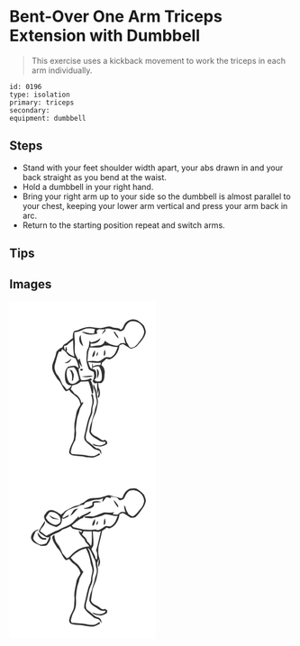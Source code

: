 # Bent-Over One Arm Triceps Extension with Dumbbell
> This exercise uses a kickback movement to work the triceps in each arm individually.

``` 
id: 0196 
type: isolation 
primary: triceps 
secondary:  
equipment: dumbbell 
``` 

## Steps

 - Stand with your feet shoulder width apart, your abs drawn in and your back straight as you bend at the waist.
 - Hold a dumbbell in your right hand.
 - Bring your right arm up to your side so the dumbbell is almost parallel to your chest, keeping your lower arm vertical and press your arm back in arc.
 - Return to the starting position repeat and switch arms.

## Tips


## Images

<svg width="260" height="300" viewBox="0 0 195 225" xmlns="http://www.w3.org/2000/svg">
  <g fill="#FFF">
    <path d="M0 0h195v225H0V0m154.51 29.47c-2.61 2.64-2.39 7.41-6.18 8.88-3.35-3.2-8.25-1.57-12.15-3.48-5.36-2.46-10.58 2.07-16.03 1.54-3.71-.38-7.43-.63-11.1-1.32-6.24-.92-12.28 1.5-17.93 3.86-1.85.93-4.72.35-5.67 2.54-1.23 2.58-.96 5.53-1.12 8.31-3.02 1.7-5.64 3.97-8.06 6.42-2.58 1.17-5.16 2.64-5.7 5.7-3.05 1.08-5.52 3.32-7.83 5.49-.92 3.16-1.39 6.45-2.64 9.52-1.21 4-3.57 7.83-3.17 12.15.23 5.76 4.12 10.41 6.9 15.17 5.26 4.23 6.31 11.41 11.12 16.04 1.73.32 3.18-1.04 4.76-1.51 2.58 5.22 8.43 7.11 11.85 11.6 1.78 2.11 2.23 4.93 3 7.5-1.75 4.01-4.9 7.48-5.49 11.95-.62 5.43-2.62 10.66-2.59 16.17-.14 3.33.52 6.65.01 9.96-.4 3.86.01 7.96-1.91 11.49-2.34 4.69-4.81 9.52-5.2 14.85 1.12 1.12 1.93 2.83 3.62 3.17 6.32 1.63 13.03.71 19.26 2.87 3.23.04 6.44.7 9.67.4 3-.82 5.7-2.45 8.57-3.63l-.56-2.44c-2.21 1.46-4.41 3.09-6.97 3.88-3.51.39-7.11.16-10.52-.75-6.45-1.17-13.03-1.21-19.54-1.78-.43-.95-.86-1.9-1.3-2.84.51-2.18 1-4.36 1.63-6.5 1.29-3.01 2.43-6.13 4.35-8.81.39-3.97 1.64-7.91 1.04-11.93-.66-5 .66-9.91 1.07-14.86.25-4.65 2.75-8.72 3.63-13.24.85-4.06 4.39-6.88 5.11-10.98-.87.41-1.74.83-2.6 1.25-.86-5.28-4.25-10.21-9.17-12.44-1.35-2.26-3.12-4.2-5.02-6 .77-1.62 1.37-3.31 1.89-5.03 4.2-.58 8.33-2.09 11.49-4.99 3.4.12 6.79-.08 10.18-.34 2.22 5.09 3.33 10.51 4.58 15.88.74 1.95 2.2-1.14 1.69-1.82.93-5.51-1.01-10.66-3.44-15.47l2.07-.56c-.48-.55-1.45-1.63-1.93-2.18-3.7 2.17-7.9 2.83-12.15 2.54-1.57-1.06-1.45-3.22-2.05-4.85-1.12-3.2-1.41-6.61-2.01-9.93.73-.6 1.45-1.2 2.19-1.81-.44-2.22-.89-4.44-1.29-6.67 1.13 2 2.1 4.14 3.82 5.73-.87-3.94-2.23-7.75-3.41-11.6-.37.67-1.1 2.03-1.47 2.71-1.44-3.44-3.63-6.57-4.65-10.17-.39-3.37-.24-6.77-.07-10.15.47-5.71-1.03-11.37-.53-17.09 6.98.19 12.4-5.74 19.4-5.11 2.64.12 5.58-.05 7.91 1.36-.19.56-.58 1.66-.78 2.21-.07.78-.2 2.34-.26 3.12-5.87.75-11.2-2.15-16.95-2.43 6.06 4.33 14.43 4.91 21.33 2.42-.61-1.52-1.9-3.28-.01-4.48 2.42-2.21 6.09-.13 8.97-1.36.44.57.88 1.15 1.31 1.73l-1.12-.38c-1.25 1.93-2.45 3.89-3.55 5.91 2-1.56 3.72-3.42 5.41-5.29-.2-.57-.61-1.72-.82-2.29 2.72-.37 5.52-.76 8.15.32 3.13 1.24 6.69.48 9.7 2.09 2.94 2.02 6.96-.08 8.18-3.13 1.91-4.39 5.18-9.88 10.74-9.34 8.03-.58 15.28 6.95 15.29 14.78-.7 3.88-2.38 7.56-5.08 10.45-3.16 3.85-5.99 9.1-11.35 9.97-3.5.9-4.35-3.38-5.85-5.56-2.23-2.85-1.79-6.93-4.42-9.5.05 3.3.74 6.55 1.88 9.64-2.02-1.24-4.3-.84-6.48-.32-1.94 1.21-3.52 3.89-6.17 3.18-5.46-.7-10.91-3.07-15.03-6.73-.36 3.77-4.3 6.5-7.95 6.36-3.66-.09-7.16 1.32-10.82 1.17.22-1.15-.99-3.66.82-3.81 5.12.82 10.95-1.66 12.14-7.1-3.26 3.24-7.75 4.85-12.19 5.62-.31-.16-.94-.47-1.25-.62l-.8-2.09c-1.01 3.63-.36 7.66-2.38 10.97-2.21 3.8-1.36 8.32-1.91 12.49-.65 4.71 1.08 9.31 2.56 13.69 1.05 3.18 4.71 3.28 7.01 4.99 1.17 4.23.87 8.58-1.59 12.3.93.96 1.85 1.93 2.77 2.9.83-.17 2.47-.52 3.29-.69.53 4.92-.47 9.89.34 14.77.69-1.91 1.23-3.88 1.75-5.84-.19 3.34.56 6.92-1.35 9.92.42.2 1.26.61 1.68.81 2.09-4.48 1.86-9.48-.34-13.87-.2-1.84-.38-3.68-.59-5.52 1.83-.05 4.02.55 5.4-1.05 3.08-2.91 2.83-7.59 3.18-11.49.7-4.25-.78-8.98-4.38-11.52.39-1.15.78-2.3 1.17-3.44 2.13-1.39 3.79-3.33 5.61-5.08 1.34.35 2.67.7 4.01 1.07 7.41-2.25 12.03-9.77 13.13-17.12-.23-2.9 3.17-2.57 5.04-3.46 3.56 2.04 6.99 4.31 10.45 6.5 3.03-1.24 6.56-1.87 8.74-4.54 4.61-5.46 10.39-10.77 11.16-18.31a28.56 28.56 0 0 0-2.37-7.6c-1.58-2.41-4.03-4.05-6.29-5.77-5.08-4.83-14.22-3.77-18.49 1.7M138.5 40.68c1.65 3.49 3.71 6.84 6.57 9.48.13-3.37-2.95-5.45-4.27-8.29-.57-.3-1.72-.89-2.3-1.19m-40.14 19.8c-1.8-4.84-3.74-9.78-3.3-15.06-4.11 4.6-1.72 12.13 3.3 15.06m-4.02 30.69c-1.16 2.17 3.25 2.43 3.47.48-.24-1.54-2.61-1.38-3.47-.48m2.03 9.91c2.57.51 5.21.84 7.83.48 2.27-.27 4.92.12 6.6-1.8-4.83-.03-9.69.46-14.43 1.32m15.42 10.2c-.78 4.96 3.05 8.91 2.9 13.75.17 3.72 2.25 7.17 1.66 10.95-.16 3-1.86 5.6-2.38 8.52-.8 5.78-3.38 11.12-4.49 16.84-1.91 3.97-2.58 8.28-3.16 12.61 1.34 6.39 7.92 8.54 12.66 11.9 2.46 1.91 5.66 2.16 8.64 1.82.04.79.06 1.59.06 2.39-2.45.96-4.79 2.9-7.58 2.41-3.39-.2-6.69-1-9.86-2.23 2.27 3.72 7.17 2.99 10.83 3.91 3.06-.36 6.07-1.61 8.67-3.26 1.55-2.7-.52-4.78-2.89-5.74-2.21 2.03-4.65-.1-6.45-1.52-3.95-3.32-10.37-4.01-11.9-9.68.57-3.85 1.2-7.69 1.7-11.55.66-6.46 4.88-11.85 5.96-18.2.64-3.41 1.58-6.78 1.66-10.27-1.07-7.72-1.58-15.92-6.03-22.65m-2.98 13.27c1.32 4.91 2.61 10.23.93 15.24-1.41 3.83-.45 8.13-2.36 11.83-4.06 8.71-4.92 18.4-7.54 27.56-.68 2.96-.31 5.84 1.82 8.1 2.89 3.19 6.45 5.63 9.57 8.58 2.36 2.39 5.94 2.47 8.83 3.94.75 1.67 1.5 3.35 2.41 4.95-.04-1.28-.12-2.56-.36-3.81 0-2.3-2.43-3.11-3.89-4.39-.61-.02-1.81-.07-2.41-.09-4.39-3.34-8.5-7.03-12.94-10.31-.4-1-.8-1.99-1.21-2.98-.37-4.59 1.49-8.87 2.4-13.28 1.12-6.1 2.56-12.22 5.32-17.8 1.35-2.85 1.01-6.04 1.15-9.09.62-3.6 2.36-7.1 1.86-10.84-.4-2.47-1.07-4.91-1.16-7.42-.81-.06-1.61-.12-2.42-.19z"/>
    <path d="M77.31 58.49c2.21-2.31 4.65-4.38 7.41-6.02.42 7.28-.1 14.68 1.85 21.79-3.63-1.41-7.2-3.1-9.62-6.27-1.61-.6-.45-2.03-.17-3-.66-1.1-.32-3.36-1.59-3.74-.75 1.53-.19 3.4-1.14 4.9-.89-1.8-1.33-3.72-1.32-5.75 1.41-1.1 3.43-.36 4.58-1.91zM126.28 59.54c2.24.13 4.49.08 6.74.17 3.61 1.08 7.29 2.2 11.12 1.77-1.77 4.69-3.25 10-7.78 12.82-2.52 2.6-6.13-.34-8.99 1.19-3.53 1.56-6.11 5.43-10.34 5.11-4.36-.67-8.79-.72-13.15.02.78-6.18.25-12.77 3.08-18.49 6.51-.25 13.62 1.51 19.32-2.59m-.33 14.16c2.75-2.3 1.82-5.88 1.15-8.89-1.22 2.78-1.85 5.89-1.15 8.89m-15.42 1.27c3.56-1.4 3.38-6.01 3.44-9.22-2.09 2.61-3.9 5.74-3.44 9.22m5.3-1.22c1.94-1.34 2.17-3.63 1.91-5.78-1.26 1.68-2.09 3.62-1.91 5.78z"/>
    <path d="M70.21 64.25c1.36 1.15 2.87 2.1 4.25 3.22 1.89 2.13 3.21 4.99 5.95 6.2 2.56 1.08 5.19 2 7.72 3.15 1.97 4.07 3.59 8.37 4.1 12.9-1.74-1.09-3.3-2.55-5.27-3.21-2.87.08-5.74.55-8.53 1.16-4.38 3.28-4.82 9.26-4.56 14.31.35 3.14.59 6.82 3.28 8.95 1.44 1.53 3.67 1.45 5.58 1.79-1.75 2.3-3.47 4.88-6.48 5.58-1.61-2.47-3.6-4.63-5.61-6.77-2.26-4.87-3.98-10.19-7.92-14.03-1.9-3.8-3.48-8.1-2.22-12.37 1.69-5.78 2.75-11.79 5.22-17.31l3.09-.28c.48-1.09.95-2.19 1.4-3.29m3.09 18.29c4.07 1.6 8.28-1.8 9.14-5.72-2.51 2.71-5.45 4.93-9.14 5.72zM104.88 81.76c5.62.37 11.3 1.59 16.91.46-.27 1.14-.53 2.28-.78 3.42-3.39-.4-6.85-.1-9.71 1.91a46.67 46.67 0 0 0-.59-4.43c-1.01 2.25.2 5.31-1.41 7.55-2.72-2.29-3.28-5.77-4.42-8.91z"/>
    <path d="M110.54 89.33c2.56-1.83 5.6-2.33 8.7-2.16a23.834 23.834 0 0 1 3.26 18.56c-2.55 2.95-6.7 1.72-9.44-.23 3.42-2.94 2.85-7.52 2.08-11.48-.32-1.81-2.41-2.35-3.58-3.43l-.6 1.22c-.11-.62-.32-1.86-.42-2.48m5.83 1.26c.75 4.33.75 8.68.22 13.04 2.67-3.62 4.14-10.1-.22-13.04zM77.36 90.27c2.52-1.5 5.54-1.53 8.35-2.03 4.33 4.05 5.25 10.06 6.98 15.43-.57.09-1.72.28-2.29.37.74.13 2.23.4 2.97.54-2.56 2.67-5.47 5.84-9.44 5.97-2.39.23-4.57-1.49-5.46-3.62-2.37-5.14-3.28-11.32-1.11-16.66m3.52.36l-.42 1.97c3.26 3.63 3.48 9.2 2.54 13.79.38 0 1.13.01 1.51.01.75-2.65 1.1-5.38 1.32-8.11-.92-2.06-1.85-4.12-2.8-6.17l-1.37 1.03c-.27-.84-.53-1.68-.78-2.52z"/>
  </g>
  <g fill="#333">
    <path d="M154.51 29.47c4.27-5.47 13.41-6.53 18.49-1.7 2.26 1.72 4.71 3.36 6.29 5.77a28.56 28.56 0 0 1 2.37 7.6c-.77 7.54-6.55 12.85-11.16 18.31-2.18 2.67-5.71 3.3-8.74 4.54-3.46-2.19-6.89-4.46-10.45-6.5-1.87.89-5.27.56-5.04 3.46-1.1 7.35-5.72 14.87-13.13 17.12-1.34-.37-2.67-.72-4.01-1.07-1.82 1.75-3.48 3.69-5.61 5.08-.39 1.14-.78 2.29-1.17 3.44 3.6 2.54 5.08 7.27 4.38 11.52-.35 3.9-.1 8.58-3.18 11.49-1.38 1.6-3.57 1-5.4 1.05.21 1.84.39 3.68.59 5.52 2.2 4.39 2.43 9.39.34 13.87-.42-.2-1.26-.61-1.68-.81 1.91-3 1.16-6.58 1.35-9.92-.52 1.96-1.06 3.93-1.75 5.84-.81-4.88.19-9.85-.34-14.77-.82.17-2.46.52-3.29.69-.92-.97-1.84-1.94-2.77-2.9 2.46-3.72 2.76-8.07 1.59-12.3-2.3-1.71-5.96-1.81-7.01-4.99-1.48-4.38-3.21-8.98-2.56-13.69.55-4.17-.3-8.69 1.91-12.49 2.02-3.31 1.37-7.34 2.38-10.97l.8 2.09c.31.15.94.46 1.25.62 4.44-.77 8.93-2.38 12.19-5.62-1.19 5.44-7.02 7.92-12.14 7.1-1.81.15-.6 2.66-.82 3.81 3.66.15 7.16-1.26 10.82-1.17 3.65.14 7.59-2.59 7.95-6.36 4.12 3.66 9.57 6.03 15.03 6.73 2.65.71 4.23-1.97 6.17-3.18 2.18-.52 4.46-.92 6.48.32-1.14-3.09-1.83-6.34-1.88-9.64 2.63 2.57 2.19 6.65 4.42 9.5 1.5 2.18 2.35 6.46 5.85 5.56 5.36-.87 8.19-6.12 11.35-9.97 2.7-2.89 4.38-6.57 5.08-10.45-.01-7.83-7.26-15.36-15.29-14.78-5.56-.54-8.83 4.95-10.74 9.34-1.22 3.05-5.24 5.15-8.18 3.13-3.01-1.61-6.57-.85-9.7-2.09-2.63-1.08-5.43-.69-8.15-.32.21.57.62 1.72.82 2.29-1.69 1.87-3.41 3.73-5.41 5.29 1.1-2.02 2.3-3.98 3.55-5.91l1.12.38c-.43-.58-.87-1.16-1.31-1.73-2.88 1.23-6.55-.85-8.97 1.36-1.89 1.2-.6 2.96.01 4.48-6.9 2.49-15.27 1.91-21.33-2.42 5.75.28 11.08 3.18 16.95 2.43.06-.78.19-2.34.26-3.12.2-.55.59-1.65.78-2.21-2.33-1.41-5.27-1.24-7.91-1.36-7-.63-12.42 5.3-19.4 5.11-.5 5.72 1 11.38.53 17.09-.17 3.38-.32 6.78.07 10.15 1.02 3.6 3.21 6.73 4.65 10.17.37-.68 1.1-2.04 1.47-2.71 1.18 3.85 2.54 7.66 3.41 11.6-1.72-1.59-2.69-3.73-3.82-5.73.4 2.23.85 4.45 1.29 6.67-.74.61-1.46 1.21-2.19 1.81.6 3.32.89 6.73 2.01 9.93.6 1.63.48 3.79 2.05 4.85 4.25.29 8.45-.37 12.15-2.54.48.55 1.45 1.63 1.93 2.18l-2.07.56c2.43 4.81 4.37 9.96 3.44 15.47.51.68-.95 3.77-1.69 1.82-1.25-5.37-2.36-10.79-4.58-15.88-3.39.26-6.78.46-10.18.34-3.16 2.9-7.29 4.41-11.49 4.99-.52 1.72-1.12 3.41-1.89 5.03 1.9 1.8 3.67 3.74 5.02 6 4.92 2.23 8.31 7.16 9.17 12.44.86-.42 1.73-.84 2.6-1.25-.72 4.1-4.26 6.92-5.11 10.98-.88 4.52-3.38 8.59-3.63 13.24-.41 4.95-1.73 9.86-1.07 14.86.6 4.02-.65 7.96-1.04 11.93-1.92 2.68-3.06 5.8-4.35 8.81-.63 2.14-1.12 4.32-1.63 6.5.44.94.87 1.89 1.3 2.84 6.51.57 13.09.61 19.54 1.78 3.41.91 7.01 1.14 10.52.75 2.56-.79 4.76-2.42 6.97-3.88l.56 2.44c-2.87 1.18-5.57 2.81-8.57 3.63-3.23.3-6.44-.36-9.67-.4-6.23-2.16-12.94-1.24-19.26-2.87-1.69-.34-2.5-2.05-3.62-3.17.39-5.33 2.86-10.16 5.2-14.85 1.92-3.53 1.51-7.63 1.91-11.49.51-3.31-.15-6.63-.01-9.96-.03-5.51 1.97-10.74 2.59-16.17.59-4.47 3.74-7.94 5.49-11.95-.77-2.57-1.22-5.39-3-7.5-3.42-4.49-9.27-6.38-11.85-11.6-1.58.47-3.03 1.83-4.76 1.51-4.81-4.63-5.86-11.81-11.12-16.04-2.78-4.76-6.67-9.41-6.9-15.17-.4-4.32 1.96-8.15 3.17-12.15 1.25-3.07 1.72-6.36 2.64-9.52 2.31-2.17 4.78-4.41 7.83-5.49.54-3.06 3.12-4.53 5.7-5.7 2.42-2.45 5.04-4.72 8.06-6.42.16-2.78-.11-5.73 1.12-8.31.95-2.19 3.82-1.61 5.67-2.54 5.65-2.36 11.69-4.78 17.93-3.86 3.67.69 7.39.94 11.1 1.32 5.45.53 10.67-4 16.03-1.54 3.9 1.91 8.8.28 12.15 3.48 3.79-1.47 3.57-6.24 6.18-8.88m-77.2 29.02c-1.15 1.55-3.17.81-4.58 1.91-.01 2.03.43 3.95 1.32 5.75.95-1.5.39-3.37 1.14-4.9 1.27.38.93 2.64 1.59 3.74-.28.97-1.44 2.4.17 3 2.42 3.17 5.99 4.86 9.62 6.27-1.95-7.11-1.43-14.51-1.85-21.79-2.76 1.64-5.2 3.71-7.41 6.02m48.97 1.05c-5.7 4.1-12.81 2.34-19.32 2.59-2.83 5.72-2.3 12.31-3.08 18.49 4.36-.74 8.79-.69 13.15-.02 4.23.32 6.81-3.55 10.34-5.11 2.86-1.53 6.47 1.41 8.99-1.19 4.53-2.82 6.01-8.13 7.78-12.82-3.83.43-7.51-.69-11.12-1.77-2.25-.09-4.5-.04-6.74-.17m-56.07 4.71c-.45 1.1-.92 2.2-1.4 3.29l-3.09.28c-2.47 5.52-3.53 11.53-5.22 17.31-1.26 4.27.32 8.57 2.22 12.37 3.94 3.84 5.66 9.16 7.92 14.03 2.01 2.14 4 4.3 5.61 6.77 3.01-.7 4.73-3.28 6.48-5.58-1.91-.34-4.14-.26-5.58-1.79-2.69-2.13-2.93-5.81-3.28-8.95-.26-5.05.18-11.03 4.56-14.31 2.79-.61 5.66-1.08 8.53-1.16 1.97.66 3.53 2.12 5.27 3.21-.51-4.53-2.13-8.83-4.1-12.9-2.53-1.15-5.16-2.07-7.72-3.15-2.74-1.21-4.06-4.07-5.95-6.2-1.38-1.12-2.89-2.07-4.25-3.22m34.67 17.51c1.14 3.14 1.7 6.62 4.42 8.91 1.61-2.24.4-5.3 1.41-7.55.27 1.46.46 2.94.59 4.43 2.86-2.01 6.32-2.31 9.71-1.91.25-1.14.51-2.28.78-3.42-5.61 1.13-11.29-.09-16.91-.46m5.66 7.57c.1.62.31 1.86.42 2.48l.6-1.22c1.17 1.08 3.26 1.62 3.58 3.43.77 3.96 1.34 8.54-2.08 11.48 2.74 1.95 6.89 3.18 9.44.23 1.51-6.35.33-13.1-3.26-18.56-3.1-.17-6.14.33-8.7 2.16m-33.18.94c-2.17 5.34-1.26 11.52 1.11 16.66.89 2.13 3.07 3.85 5.46 3.62 3.97-.13 6.88-3.3 9.44-5.97-.74-.14-2.23-.41-2.97-.54.57-.09 1.72-.28 2.29-.37-1.73-5.37-2.65-11.38-6.98-15.43-2.81.5-5.83.53-8.35 2.03z"/>
    <path d="M138.5 40.68c.58.3 1.73.89 2.3 1.19 1.32 2.84 4.4 4.92 4.27 8.29-2.86-2.64-4.92-5.99-6.57-9.48zM98.36 60.48c-5.02-2.93-7.41-10.46-3.3-15.06-.44 5.28 1.5 10.22 3.3 15.06zM125.95 73.7c-.7-3-.07-6.11 1.15-8.89.67 3.01 1.6 6.59-1.15 8.89zM110.53 74.97c-.46-3.48 1.35-6.61 3.44-9.22-.06 3.21.12 7.82-3.44 9.22zM115.83 73.75c-.18-2.16.65-4.1 1.91-5.78.26 2.15.03 4.44-1.91 5.78zM73.3 82.54c3.69-.79 6.63-3.01 9.14-5.72-.86 3.92-5.07 7.32-9.14 5.72zM80.88 90.63c.25.84.51 1.68.78 2.52l1.37-1.03c.95 2.05 1.88 4.11 2.8 6.17-.22 2.73-.57 5.46-1.32 8.11-.38 0-1.13-.01-1.51-.01.94-4.59.72-10.16-2.54-13.79l.42-1.97zM94.34 91.17c.86-.9 3.23-1.06 3.47.48-.22 1.95-4.63 1.69-3.47-.48zM116.37 90.59c4.36 2.94 2.89 9.42.22 13.04.53-4.36.53-8.71-.22-13.04zM96.37 101.08c4.74-.86 9.6-1.35 14.43-1.32-1.68 1.92-4.33 1.53-6.6 1.8-2.62.36-5.26.03-7.83-.48zM111.79 111.28c4.45 6.73 4.96 14.93 6.03 22.65-.08 3.49-1.02 6.86-1.66 10.27-1.08 6.35-5.3 11.74-5.96 18.2-.5 3.86-1.13 7.7-1.7 11.55 1.53 5.67 7.95 6.36 11.9 9.68 1.8 1.42 4.24 3.55 6.45 1.52 2.37.96 4.44 3.04 2.89 5.74-2.6 1.65-5.61 2.9-8.67 3.26-3.66-.92-8.56-.19-10.83-3.91 3.17 1.23 6.47 2.03 9.86 2.23 2.79.49 5.13-1.45 7.58-2.41 0-.8-.02-1.6-.06-2.39-2.98.34-6.18.09-8.64-1.82-4.74-3.36-11.32-5.51-12.66-11.9.58-4.33 1.25-8.64 3.16-12.61 1.11-5.72 3.69-11.06 4.49-16.84.52-2.92 2.22-5.52 2.38-8.52.59-3.78-1.49-7.23-1.66-10.95.15-4.84-3.68-8.79-2.9-13.75z"/>
    <path d="M108.81 124.55c.81.07 1.61.13 2.42.19.09 2.51.76 4.95 1.16 7.42.5 3.74-1.24 7.24-1.86 10.84-.14 3.05.2 6.24-1.15 9.09-2.76 5.58-4.2 11.7-5.32 17.8-.91 4.41-2.77 8.69-2.4 13.28.41.99.81 1.98 1.21 2.98 4.44 3.28 8.55 6.97 12.94 10.31.6.02 1.8.07 2.41.09 1.46 1.28 3.89 2.09 3.89 4.39.24 1.25.32 2.53.36 3.81-.91-1.6-1.66-3.28-2.41-4.95-2.89-1.47-6.47-1.55-8.83-3.94-3.12-2.95-6.68-5.39-9.57-8.58-2.13-2.26-2.5-5.14-1.82-8.1 2.62-9.16 3.48-18.85 7.54-27.56 1.91-3.7.95-8 2.36-11.83 1.68-5.01.39-10.33-.93-15.24z"/>
  </g>
</svg>

<svg width="260" height="300" viewBox="0 0 195 225" xmlns="http://www.w3.org/2000/svg">
  <g fill="#FFF">
    <path d="M0 0h195v225H0V0m150.6 37.26c-1.11.17-2.25 1-3.35.43-3.72-1.71-7.94-1.42-11.68-3.07-3.89-1.72-7.81.75-11.58 1.63-6.02 2.35-12.69.71-18.77 2.7-3.09 1.58-5.45 4.35-8.69 5.68-1.32.4-2.43 1.19-3.24 2.31-2.91 1.01-6.01 1.36-8.87 2.5-3.47 2.04-7.12 3.75-10.62 5.74-.23.33-.69.97-.92 1.29-1.48 1.04-2.86 2.2-4.19 3.41-3.06-2.31-6.4-4.28-9.96-5.7-3.22-1.22-7.08-.36-9.26 2.37-1.76 2.22-4.39 5.01-3.02 8.06 1.88 7.13 9.8 9.59 16.03 11.63 2.01-1.17 4.36-2.03 5.79-3.95 1.31-2.08 1.56-4.61 1.6-7 .38-.23 1.13-.68 1.51-.9l.2 1.22c2.06-.97 4.12-1.94 6.23-2.77.62-1.03 1.24-2.06 1.85-3.09-2.63 1.44-5.34 2.76-7.83 4.44-.48-.43-.95-.87-1.42-1.31 1.69-2.47 3.15-5.11 5.18-7.32 3.94-3.08 8.63-4.91 13.5-5.89 3.17-1.54 6.28-3.37 9.98-3.02.92-1.21 1.53-2.93 3.18-3.31 5.21-1.45 10.32-3.85 15.85-3.54 2.34 0 4.47-1.05 6.58-1.91-.49 1.6-.95 3.22-.99 4.91 2.02-1.52 3.17-3.81 4.8-5.7 2.37-1.17 4.75.7 7.18.63-.42-.65-.86-1.28-1.31-1.9 2.55.35 5.13.42 7.67.85 2.11.51 3.2 2.61 4.57 4.08 2.51-.37 5.46-.96 6.56-3.58 1.71-3.6 3.6-7.52 7.35-9.39 8.99-3.02 18.94 4.93 18.89 14.14-.67 3.86-2.29 7.57-5.04 10.41-2.91 3.05-5.13 6.88-8.78 9.14-2.62 1.57-4.69-1.32-6.89-2.31-1.56-2.56-3.3-5.12-3.83-8.14-.18-1.48-1.16-2.6-2.12-3.66.02 3.26.69 6.47 1.81 9.53-1.56-.77-3.22-1.17-4.92-.56-2.48.05-3.67 2.67-5.82 3.53-2.1.02-4.18-.38-6.26-.58.44-.71 1.33-2.14 1.77-2.86-4.37 1.44-8.85.42-13.3.29-4.8 1.46-9.24 3.95-14.08 5.3-4.01.21-8.1-.59-12.07.45.1.33.3.99.39 1.32 4.35.82 8.99 1.51 13.26-.06 4.68-1.04 9.34-2.14 13.67-4.28 5.78-.69 11.1 2.74 16.87 2.09-1.74 4.65-3.24 9.92-7.74 12.71-2.7 2.7-6.67-.74-9.57 1.49-3.67 2.04-7.41 6.36-11.96 3.84-5.31.67-10.7.43-16.01.05-4.27-.97-8.51-2.06-12.79-2.94-1.39-.14-1.95-1.64-2.89-2.44 4.54-3.61 8.87-8.09 14.51-9.86.68-.86 1.39-1.68 2.1-2.49 2.12-.89 4.25-1.79 6.19-3.04.97-.84 3.05-1.38 2.24-3.15-1.19.18-2.29.59-3.31 1.23-4.04 2.62-9.25 3.26-12.27 7.36l-.15-2.49c-3.04 2.83-5.93 5.8-8.74 8.85-5.41 4.46-12.61 5.65-18.27 9.68-5.86 1.6-10.78 5.3-16.37 7.53-2.82-1.99-5.67-3.94-8.4-6.06 1.51-4.91 7.85-7.81 6.49-13.61-2.86 4.45-5.95 8.85-8 13.74.61 2.46 3.35 3.39 5.11 4.91 2.62 1.73 5.77 4.82 8.98 2.52-1.12 3.03-2.36 6.03-4.18 8.72-2.99 1.1-6.33 2.36-9.49 1.18-3.19-1.65-6.06-4.05-7.88-7.18.06-3.57 2.09-6.8 3.31-10.09 1.51-.71 2.99-1.49 4.42-2.35-5.88-.24-11.04 5.75-10.64 11.46 1.48 6.29 8.4 7.73 13.33 10.36 3.01-.2 7.13.73 8.93-2.42 2.02-3.04 4.82-6.51 3.39-10.39 4.89-3.84 11.73-4.38 16.02-8.97 3.78-.99 7.27-2.77 10.85-4.3.99 1.05 1.88 2.23 3.04 3.09 4.03 1.17 8.24 1.67 12.26 2.91-.19.54-.58 1.61-.77 2.15-1.13-.8-2.29-1.55-3.47-2.25.38 5.33 5.27 8.22 8.08 12.11.34 4.37 5.6 5.75 6.27 9.95l-.38-1.08c-8.01-.22-15.3 3.75-21.33 8.68-2.83 2.35-4.99 6.1-8.72 7-1.82-2.18-3.63-4.35-5.54-6.45-2.05-4.28-3.49-8.99-6.71-12.6-2.82-3.46-3.93-7.91-4.27-12.27-.87 1.13-3.01 1.73-2.79 3.41.6 5.36 4.2 9.7 6.85 14.19 5.25 4.35 6.34 11.63 11.32 16.23 1.59-.12 2.99-.99 4.46-1.53 1.72 2.08 3.16 4.47 5.53 5.91 4.56 3.05 8.48 7.41 9.43 12.99-1.78 3.99-4.89 7.44-5.5 11.89-.84 6.43-3.16 12.71-2.57 19.29.52 4-.21 7.98-.37 11.98-.04 6.23-4.78 11.02-6.04 16.97-1.18 2.54-.58 6.36 2.35 7.36 5.08 1.65 10.54 1 15.72 2.14 3.59.86 7.26 1.22 10.93 1.44 4.24.47 7.8-2.3 11.54-3.81-.17-.62-.51-1.86-.68-2.47-2.23 1.46-4.45 3.05-7 3.89-3.46.42-6.99.12-10.36-.74-6.47-1.24-13.09-1.17-19.62-1.87l-1.26-2.73c.87-4.19 2.13-8.32 4.15-12.11 3.47-5.68 3.06-12.69 2.72-19.09.66-7.11 1.17-14.36 4-21 .63-4.89 3.74-8.71 5.89-12.95-3.52-3.41-5.13-8.43-9.28-11.25-2.93-2.01-5.19-4.77-7.58-7.35 5.22-6.15 12.39-11.06 20.37-12.64 2.83 5.76 5.24 11.83 5.99 18.25.36 3.47 2.44 6.52 2.53 10.06.53 4.08-1.6 7.85-1.69 11.88.11 5.36-3.48 9.74-4.38 14.89-1.72 5.56-2.43 11.36-4.01 16.95-.75 2.32-.85 4.77-.87 7.19 2.66 5.35 8 8.34 12.17 12.34 2.24 2.17 5.8 1.71 8.15 3.72 1.03 1.46 1.78 3.1 2.8 4.57.02-3.34-.88-6.72-4.36-7.9-3.53-.48-6.05-3.2-8.68-5.33-2.09-1.91-4.54-3.38-6.58-5.34-2.08-3.29-1.26-7.39-.22-10.89 2.08-7.43 2.78-15.32 6.31-22.29 1.6-3.04 1.38-6.51 1.51-9.82.67-3.95 2.57-7.87 1.7-11.96-1.33-7.81-3.86-15.34-5.88-22.99-1-1.24-1.75-2.65-2.27-4.15 4.84 3.4 6.1 9.78 8.76 14.78 2.45 3.74 1.53 8.38 2.99 12.45 1.37 4.33-.53 8.6-1.85 12.65-.84 6.01-3.43 11.57-4.65 17.5-1.9 3.96-2.53 8.25-3.14 12.54 1.29 6.46 7.92 8.67 12.7 12.03 2.52 1.88 5.72 2.24 8.75 1.83.26 1.31-.48 2.55-1.71 3.03-4.84 3.23-10.88.97-15.92-.57 2.37 3.65 7.13 3.22 10.91 3.98 3.13-.26 6.22-1.6 8.84-3.33.2-1.24.35-2.48.44-3.73-1.17-.66-2.35-1.31-3.53-1.95-2.58 2.09-4.95-.71-6.98-2.07-3.84-2.94-9.79-3.76-11.16-9.11.49-4.06 1.24-8.09 1.74-12.15.73-5.91 4.44-10.89 5.65-16.66 1.03-5.15 2.64-10.43 1.38-15.7.05-1.71-.14-3.42-.68-5.05.8-1.88 1.59-3.77 2.28-5.69.06 3.68-1.19 7.39-.45 11.04.85-1.82 1.81-3.65 2.02-5.68.75-3.52-1.24-6.77-1.82-10.14-.67-4.18-.71-8.5.16-12.65 1.67-6.63 3.18-13.31 4.61-20 2.18-1.08 4.06-2.63 5.84-4.26 1.26.37 2.52.76 3.78 1.15 7.43-2.38 12.11-9.83 13.21-17.27-.12-2.82 3.19-2.52 5.05-3.38 2.69 1.67 5.45 3.24 8.02 5.1 2.35 2.14 5.93 1.42 8.57.27 3.99-3.36 6.69-7.9 9.77-12.04 2.14-2.84 3.48-6.25 3.98-9.77-.43-2.62-1.25-5.19-2.39-7.58-2.34-3.36-5.98-5.51-9.22-7.91-2.81-1.24-6.1-.8-9.09-.55-5.6 1.54-8.87 6.93-10.42 12.19m-12 3.04c1.13 3.77 3.59 6.89 6.03 9.89.1-.53.29-1.59.38-2.12-1.91-2.75-3.55-5.87-6.41-7.77m-28.03 2.58c-.1 1.37-.2 2.74-.29 4.11-3.7 2.1-7.43 4.15-11.81 4.15.76.42 1.56.76 2.39 1.03 4.25-.22 9.07-.31 11.7-4.23-.01-1.2-.03-2.4-.04-3.6 3.21-1.02 6.61-.86 9.91-1.4-3.87-1.26-8.07-1.93-11.86-.06M85.59 53.61c-1.76 2.38-3.09 5.06-4.56 7.63 4.42-2.17 6.74-6.85 10.62-9.75-2.04.6-4.35.74-6.06 2.12m40.36 20.13c2.86-2.29 1.92-5.95 1.15-8.99-1.29 2.8-1.87 5.95-1.15 8.99m-15.45.95c3.88-.62 3.34-6.01 3.59-8.98-2.16 2.45-4.1 5.56-3.59 8.98m5.36-.92c1.98-1.31 2.23-3.62 1.95-5.79-1.39 1.64-2.28 3.57-1.95 5.79M49.63 92.4c-.46-.59-.94-1.17-1.43-1.74-5.21 1.57-7.73-3.86-10.53-7.01-.76 6.06 6.42 11.8 11.96 8.75z"/>
    <path d="M53.6 56.39c6.74-1.4 15.24 4.27 14.48 11.64-.35 3.56-4.04 5.21-7.18 5.52-5.27-1.35-9.89-4.74-12.42-9.6 1.21-2.83 3.09-5.27 5.12-7.56m-.62 3.81c1.04 2.1 2.73 3.84 4.76 4.99 2.82.51 5.68.78 8.52 1.12-4.63-1.59-9.48-2.82-13.28-6.11zM96.63 86.23c.74-1.51 1.49-3.03 2.25-4.54 3.61.27 7.23.55 10.85.36-.27 6.13.46 12.34-.6 18.42-.23.08-.69.25-.92.33-1.48-1.91-2.86-3.92-4.82-5.38-.36-4.22-4.16-6.38-6.76-9.19zM111.08 82.18c2.41-.16 4.85-.21 7.15.63 1.16-.37 2.33-.74 3.5-1.11-2.19 8.6-3.56 17.43-6.35 25.88 2.5 3.51 1.02 8.21 1.33 12.21-.49-.31-1.48-.92-1.97-1.22-.42-4.74-3.92-8.4-5.46-12.77.27-1.86 2.01-3.15 2.39-4.99.83-6.21-.63-12.41-.59-18.63z"/>
  </g>
  <g fill="#333">
    <path d="M150.6 37.26c1.55-5.26 4.82-10.65 10.42-12.19 2.99-.25 6.28-.69 9.09.55 3.24 2.4 6.88 4.55 9.22 7.91 1.14 2.39 1.96 4.96 2.39 7.58-.5 3.52-1.84 6.93-3.98 9.77-3.08 4.14-5.78 8.68-9.77 12.04-2.64 1.15-6.22 1.87-8.57-.27-2.57-1.86-5.33-3.43-8.02-5.1-1.86.86-5.17.56-5.05 3.38-1.1 7.44-5.78 14.89-13.21 17.27-1.26-.39-2.52-.78-3.78-1.15-1.78 1.63-3.66 3.18-5.84 4.26-1.43 6.69-2.94 13.37-4.61 20-.87 4.15-.83 8.47-.16 12.65.58 3.37 2.57 6.62 1.82 10.14-.21 2.03-1.17 3.86-2.02 5.68-.74-3.65.51-7.36.45-11.04-.69 1.92-1.48 3.81-2.28 5.69.54 1.63.73 3.34.68 5.05 1.26 5.27-.35 10.55-1.38 15.7-1.21 5.77-4.92 10.75-5.65 16.66-.5 4.06-1.25 8.09-1.74 12.15 1.37 5.35 7.32 6.17 11.16 9.11 2.03 1.36 4.4 4.16 6.98 2.07 1.18.64 2.36 1.29 3.53 1.95-.09 1.25-.24 2.49-.44 3.73-2.62 1.73-5.71 3.07-8.84 3.33-3.78-.76-8.54-.33-10.91-3.98 5.04 1.54 11.08 3.8 15.92.57 1.23-.48 1.97-1.72 1.71-3.03-3.03.41-6.23.05-8.75-1.83-4.78-3.36-11.41-5.57-12.7-12.03.61-4.29 1.24-8.58 3.14-12.54 1.22-5.93 3.81-11.49 4.65-17.5 1.32-4.05 3.22-8.32 1.85-12.65-1.46-4.07-.54-8.71-2.99-12.45-2.66-5-3.92-11.38-8.76-14.78.52 1.5 1.27 2.91 2.27 4.15 2.02 7.65 4.55 15.18 5.88 22.99.87 4.09-1.03 8.01-1.7 11.96-.13 3.31.09 6.78-1.51 9.82-3.53 6.97-4.23 14.86-6.31 22.29-1.04 3.5-1.86 7.6.22 10.89 2.04 1.96 4.49 3.43 6.58 5.34 2.63 2.13 5.15 4.85 8.68 5.33 3.48 1.18 4.38 4.56 4.36 7.9-1.02-1.47-1.77-3.11-2.8-4.57-2.35-2.01-5.91-1.55-8.15-3.72-4.17-4-9.51-6.99-12.17-12.34.02-2.42.12-4.87.87-7.19 1.58-5.59 2.29-11.39 4.01-16.95.9-5.15 4.49-9.53 4.38-14.89.09-4.03 2.22-7.8 1.69-11.88-.09-3.54-2.17-6.59-2.53-10.06-.75-6.42-3.16-12.49-5.99-18.25-7.98 1.58-15.15 6.49-20.37 12.64 2.39 2.58 4.65 5.34 7.58 7.35 4.15 2.82 5.76 7.84 9.28 11.25-2.15 4.24-5.26 8.06-5.89 12.95-2.83 6.64-3.34 13.89-4 21 .34 6.4.75 13.41-2.72 19.09-2.02 3.79-3.28 7.92-4.15 12.11l1.26 2.73c6.53.7 13.15.63 19.62 1.87 3.37.86 6.9 1.16 10.36.74 2.55-.84 4.77-2.43 7-3.89.17.61.51 1.85.68 2.47-3.74 1.51-7.3 4.28-11.54 3.81-3.67-.22-7.34-.58-10.93-1.44-5.18-1.14-10.64-.49-15.72-2.14-2.93-1-3.53-4.82-2.35-7.36 1.26-5.95 6-10.74 6.04-16.97.16-4 .89-7.98.37-11.98-.59-6.58 1.73-12.86 2.57-19.29.61-4.45 3.72-7.9 5.5-11.89-.95-5.58-4.87-9.94-9.43-12.99-2.37-1.44-3.81-3.83-5.53-5.91-1.47.54-2.87 1.41-4.46 1.53-4.98-4.6-6.07-11.88-11.32-16.23-2.65-4.49-6.25-8.83-6.85-14.19-.22-1.68 1.92-2.28 2.79-3.41.34 4.36 1.45 8.81 4.27 12.27 3.22 3.61 4.66 8.32 6.71 12.6 1.91 2.1 3.72 4.27 5.54 6.45 3.73-.9 5.89-4.65 8.72-7 6.03-4.93 13.32-8.9 21.33-8.68l.38 1.08c-.67-4.2-5.93-5.58-6.27-9.95-2.81-3.89-7.7-6.78-8.08-12.11 1.18.7 2.34 1.45 3.47 2.25.19-.54.58-1.61.77-2.15-4.02-1.24-8.23-1.74-12.26-2.91-1.16-.86-2.05-2.04-3.04-3.09-3.58 1.53-7.07 3.31-10.85 4.3-4.29 4.59-11.13 5.13-16.02 8.97 1.43 3.88-1.37 7.35-3.39 10.39-1.8 3.15-5.92 2.22-8.93 2.42-4.93-2.63-11.85-4.07-13.33-10.36-.4-5.71 4.76-11.7 10.64-11.46-1.43.86-2.91 1.64-4.42 2.35-1.22 3.29-3.25 6.52-3.31 10.09 1.82 3.13 4.69 5.53 7.88 7.18 3.16 1.18 6.5-.08 9.49-1.18 1.82-2.69 3.06-5.69 4.18-8.72-3.21 2.3-6.36-.79-8.98-2.52-1.76-1.52-4.5-2.45-5.11-4.91 2.05-4.89 5.14-9.29 8-13.74 1.36 5.8-4.98 8.7-6.49 13.61 2.73 2.12 5.58 4.07 8.4 6.06 5.59-2.23 10.51-5.93 16.37-7.53 5.66-4.03 12.86-5.22 18.27-9.68 2.81-3.05 5.7-6.02 8.74-8.85l.15 2.49c3.02-4.1 8.23-4.74 12.27-7.36a8.567 8.567 0 0 1 3.31-1.23c.81 1.77-1.27 2.31-2.24 3.15-1.94 1.25-4.07 2.15-6.19 3.04-.71.81-1.42 1.63-2.1 2.49-5.64 1.77-9.97 6.25-14.51 9.86.94.8 1.5 2.3 2.89 2.44 4.28.88 8.52 1.97 12.79 2.94 5.31.38 10.7.62 16.01-.05 4.55 2.52 8.29-1.8 11.96-3.84 2.9-2.23 6.87 1.21 9.57-1.49 4.5-2.79 6-8.06 7.74-12.71-5.77.65-11.09-2.78-16.87-2.09-4.33 2.14-8.99 3.24-13.67 4.28-4.27 1.57-8.91.88-13.26.06-.09-.33-.29-.99-.39-1.32 3.97-1.04 8.06-.24 12.07-.45 4.84-1.35 9.28-3.84 14.08-5.3 4.45.13 8.93 1.15 13.3-.29-.44.72-1.33 2.15-1.77 2.86 2.08.2 4.16.6 6.26.58 2.15-.86 3.34-3.48 5.82-3.53 1.7-.61 3.36-.21 4.92.56-1.12-3.06-1.79-6.27-1.81-9.53.96 1.06 1.94 2.18 2.12 3.66.53 3.02 2.27 5.58 3.83 8.14 2.2.99 4.27 3.88 6.89 2.31 3.65-2.26 5.87-6.09 8.78-9.14 2.75-2.84 4.37-6.55 5.04-10.41.05-9.21-9.9-17.16-18.89-14.14-3.75 1.87-5.64 5.79-7.35 9.39-1.1 2.62-4.05 3.21-6.56 3.58-1.37-1.47-2.46-3.57-4.57-4.08-2.54-.43-5.12-.5-7.67-.85.45.62.89 1.25 1.31 1.9-2.43.07-4.81-1.8-7.18-.63-1.63 1.89-2.78 4.18-4.8 5.7.04-1.69.5-3.31.99-4.91-2.11.86-4.24 1.91-6.58 1.91-5.53-.31-10.64 2.09-15.85 3.54-1.65.38-2.26 2.1-3.18 3.31-3.7-.35-6.81 1.48-9.98 3.02-4.87.98-9.56 2.81-13.5 5.89-2.03 2.21-3.49 4.85-5.18 7.32.47.44.94.88 1.42 1.31 2.49-1.68 5.2-3 7.83-4.44-.61 1.03-1.23 2.06-1.85 3.09-2.11.83-4.17 1.8-6.23 2.77l-.2-1.22c-.38.22-1.13.67-1.51.9-.04 2.39-.29 4.92-1.6 7-1.43 1.92-3.78 2.78-5.79 3.95-6.23-2.04-14.15-4.5-16.03-11.63-1.37-3.05 1.26-5.84 3.02-8.06 2.18-2.73 6.04-3.59 9.26-2.37 3.56 1.42 6.9 3.39 9.96 5.7 1.33-1.21 2.71-2.37 4.19-3.41.23-.32.69-.96.92-1.29 3.5-1.99 7.15-3.7 10.62-5.74 2.86-1.14 5.96-1.49 8.87-2.5a6.147 6.147 0 0 1 3.24-2.31c3.24-1.33 5.6-4.1 8.69-5.68 6.08-1.99 12.75-.35 18.77-2.7 3.77-.88 7.69-3.35 11.58-1.63 3.74 1.65 7.96 1.36 11.68 3.07 1.1.57 2.24-.26 3.35-.43m-97 19.13c-2.03 2.29-3.91 4.73-5.12 7.56 2.53 4.86 7.15 8.25 12.42 9.6 3.14-.31 6.83-1.96 7.18-5.52.76-7.37-7.74-13.04-14.48-11.64m43.03 29.84c2.6 2.81 6.4 4.97 6.76 9.19 1.96 1.46 3.34 3.47 4.82 5.38.23-.08.69-.25.92-.33 1.06-6.08.33-12.29.6-18.42-3.62.19-7.24-.09-10.85-.36-.76 1.51-1.51 3.03-2.25 4.54m14.45-4.05c-.04 6.22 1.42 12.42.59 18.63-.38 1.84-2.12 3.13-2.39 4.99 1.54 4.37 5.04 8.03 5.46 12.77.49.3 1.48.91 1.97 1.22-.31-4 1.17-8.7-1.33-12.21 2.79-8.45 4.16-17.28 6.35-25.88-1.17.37-2.34.74-3.5 1.11-2.3-.84-4.74-.79-7.15-.63z"/>
    <path d="M138.6 40.3c2.86 1.9 4.5 5.02 6.41 7.77-.09.53-.28 1.59-.38 2.12-2.44-3-4.9-6.12-6.03-9.89zM110.57 42.88c3.79-1.87 7.99-1.2 11.86.06-3.3.54-6.7.38-9.91 1.4.01 1.2.03 2.4.04 3.6-2.63 3.92-7.45 4.01-11.7 4.23-.83-.27-1.63-.61-2.39-1.03 4.38 0 8.11-2.05 11.81-4.15.09-1.37.19-2.74.29-4.11zM85.59 53.61c1.71-1.38 4.02-1.52 6.06-2.12-3.88 2.9-6.2 7.58-10.62 9.75 1.47-2.57 2.8-5.25 4.56-7.63zM52.98 60.2c3.8 3.29 8.65 4.52 13.28 6.11-2.84-.34-5.7-.61-8.52-1.12-2.03-1.15-3.72-2.89-4.76-4.99zM125.95 73.74c-.72-3.04-.14-6.19 1.15-8.99.77 3.04 1.71 6.7-1.15 8.99zM110.5 74.69c-.51-3.42 1.43-6.53 3.59-8.98-.25 2.97.29 8.36-3.59 8.98zM115.86 73.77c-.33-2.22.56-4.15 1.95-5.79.28 2.17.03 4.48-1.95 5.79zM49.63 92.4c-5.54 3.05-12.72-2.69-11.96-8.75 2.8 3.15 5.32 8.58 10.53 7.01.49.57.97 1.15 1.43 1.74z"/>
  </g>
</svg>
